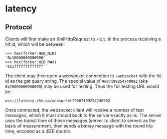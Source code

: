 # latency

## Protocol
Clients will first make an XmlHttpRequest to `/hit`, in the process receiving a hit id,
which will be between:
```
>>> hex(forker.WEB_MIN)
'0x10000000000000'
>>> hex(forker.WEB_MAX)
'0x1fffffffffffff'
```

The client may then open a websocket connection to `/websocket` with the 
hit id as the get query string.  The special value of `9007199254740992`
(aka `0x20000000000000`) may be used for testing.  Thus the full testing
URL would be:
```
wss://latency.x5e.qa/websocket?9007199254740992
```

Once connected, the websocket client will receive a number of text messages,
which it must should back to the server exactly as-is.  The server uses the
transit time of these messages (server to client to server) as the basis
of measurement, then sends a binary message with the round trip time,
encoded as a IEEE double.
